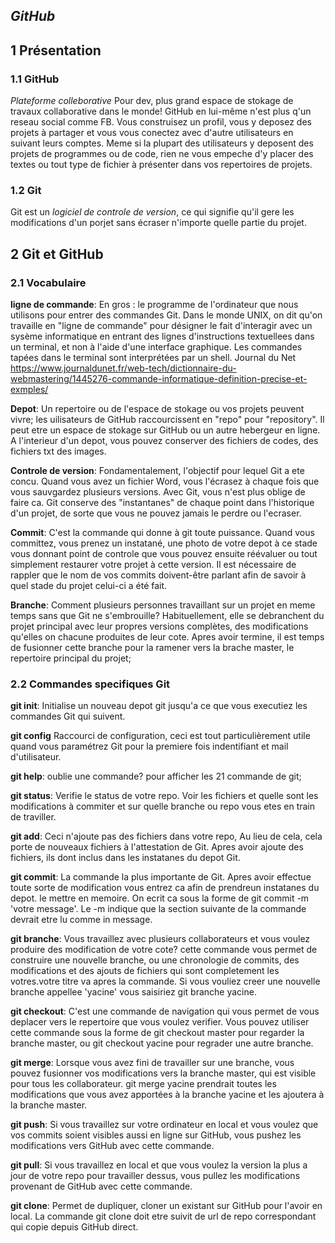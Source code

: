 ## *GitHub*

## 1 Présentation
### 1.1 GitHub

*Plateforme colleborative* Pour dev, plus grand espace de stokage de travaux collaborative dans le monde! GitHub en lui-même n'est plus q'un reseau social comme FB. Vous construisez un profil, vous y deposez des projets à partager et vous vous conectez avec d'autre utilisateurs en suivant leurs comptes. Meme si la plupart des utilisateurs y deposent des projets de programmes ou de code, rien ne vous empeche d'y placer des textes ou tout type de fichier à présenter dans vos repertoires de projets.


### 1.2 Git
Git est un *logiciel de controle de version*, ce qui signifie qu'il gere les modifications d'un porjet sans écraser n'importe quelle partie du projet.


## 2 Git et GitHub
### 2.1 Vocabulaire
**ligne de commande**: En gros : le programme de l'ordinateur que nous utilisons pour entrer des commandes Git. Dans le monde UNIX, on dit qu'on travaille en "ligne de commande" pour désigner le fait d'interagir avec un sysème informatique en entrant des lignes d'instructions textuellees dans un terminal, et non à l'aide d'une interface graphique.
Les commandes tapées dans le terminal sont interprétées par un shell.
 Journal du Net <https://www.journaldunet.fr/web-tech/dictionnaire-du-webmastering/1445276-commande-informatique-definition-precise-et-exmples/>


**Depot**: Un repertoire ou de l'espace de stokage ou vos projets peuvent vivre; les uilisateurs de GitHub raccourcissent en "repo" pour "repository". Il peut etre un espace de stokage sur GitHub ou un autre hebergeur en ligne. A l'interieur d'un depot, vous pouvez conserver des fichiers de codes, des fichiers txt des images.


**Controle de version**: Fondamentalement, l'objectif pour lequel Git a ete concu. Quand vous avez un fichier Word, vous l'écrasez à chaque fois que vous sauvgardez plusieurs versions. Avec Git, vous n'est plus oblige de faire ca. Git conserve des "instantanes" de chaque point dans l'historique d'un projet, de sorte que vous ne pouvez jamais le perdre ou l'ecraser.

**Commit**: C'est la commande qui donne à git toute puissance. Quand vous committez, vous prenez un instatané, une photo de votre depot à ce stade vous donnant point de controle que vous pouvez ensuite réévaluer ou tout simplement restaurer votre projet à cette version. Il est nécessaire de rappler que le nom de vos commits doivent-être parlant afin de savoir à quel stade du projet celui-ci a été fait.

**Branche**: Comment plusieurs personnes travaillant sur un projet en meme temps sans que Git ne s'embrouille? Habituellement, elle se debranchent du projet principal avec leur propres versions complètes, des modifications qu'elles on chacune produites de leur cote. Apres avoir termine, il est temps de fusionner cette branche pour la ramener vers la brache master, le repertoire principal du projet;



### 2.2 Commandes specifiques Git 

**git init**: Initialise un nouveau depot git jusqu'a ce que vous executiez les commandes Git qui suivent.

**git config** Raccourci de configuration, ceci est tout particulièrement utile quand vous paramétrez Git pour la premiere fois indentifiant et mail d'utilisateur.

**git help**: oublie une commande? pour afficher les 21 commande de git;

**git status**: Verifie le status de votre repo. Voir les fichiers et quelle sont les modifications à commiter et sur quelle branche ou repo vous etes en train de traviller.

**git add**: Ceci n'ajoute pas des fichiers dans votre repo, Au lieu de cela, cela porte de nouveaux fichiers à l'attestation de Git. Apres avoir ajoute des fichiers, ils dont inclus dans les instatanes du depot Git.

**git commit**: La commande la plus importante de Git. Apres avoir effectue toute sorte de modification vous entrez ca afin de prendreun instatanes du depot. le mettre en memoire. On ecrit ca sous la forme de git commit -m 'votre message'. Le -m indique que la section suivante de la commande devrait etre lu comme in message.

**git branche**: Vous travaillez avec plusieurs collaborateurs et vous voulez produire des modification de votre cote? cette commande vous permet de construire une nouvelle branche, ou une chronologie de commits, des modifications et des ajouts de fichiers qui sont completement les votres.votre titre va apres la commande. Si vous vouliez creer une nouvelle branche appellee 'yacine' vous saisiriez git branche yacine.

**git checkout**: C'est une commande de navigation qui vous permet de vous deplacer vers le repertoire que vous voulez verifier. Vous pouvez utiliser cette commande sous la forme de git checkout master pour regarder la branche master,  ou git checkout yacine pour regrader une autre branche.

**git merge**: Lorsque vous avez fini de travailler sur une branche, vous pouvez fusionner vos modifications vers la branche master, qui est visible pour tous les collaborateur. git merge yacine prendrait toutes les modifications que vous avez apportées à la branche yacine et les ajoutera à la branche master.

**git push**: Si vous travaillez sur votre ordinateur en local et vous voulez que vos commits soient visibles aussi en ligne sur GitHub, vous pushez les modifications vers GitHub avec cette commande.

**git pull**: Si vous travaillez en local et que vous voulez la version la plus a jour de votre repo pour travailler dessus, vous pullez les modifications provenant de GitHub avec cette commande.

**git clone**: Permet de dupliquer, cloner un existant sur GitHub pour l'avoir en local. La commande git clone doit etre suivit de url de repo correspondant qui copie depuis GitHub direct.